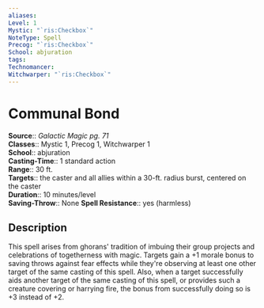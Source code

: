 ```yaml
---
aliases: 
Level: 1
Mystic: "`ris:Checkbox`"
NoteType: Spell
Precog: "`ris:Checkbox`"
School: abjuration
tags: 
Technomancer: 
Witchwarper: "`ris:Checkbox`"
---
```


# Communal Bond

**Source**:: _Galactic Magic pg. 71_  
**Classes**:: Mystic 1, Precog 1, Witchwarper 1  
**School**:: abjuration  
**Casting-Time**:: 1 standard action  
**Range**:: 30 ft.  
**Targets**:: the caster and all allies within a 30-ft. radius burst, centered on the caster  
**Duration**:: 10 minutes/level  
**Saving-Throw**:: None
**Spell Resistance**:: yes (harmless)

## Description

This spell arises from ghorans' tradition of imbuing their group projects and celebrations of togetherness with magic. Targets gain a +1 morale bonus to saving throws against fear effects while they're observing at least one other target of the same casting of this spell. Also, when a target successfully aids another target of the same casting of this spell, or provides such a creature covering or harrying fire, the bonus from successfully doing so is +3 instead of +2.

